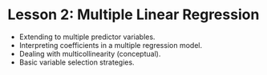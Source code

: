 # Lesson 2: Multiple Linear Regression

* Extending to multiple predictor variables.
* Interpreting coefficients in a multiple regression model.
* Dealing with multicollinearity (conceptual).
* Basic variable selection strategies.
